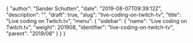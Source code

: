 {
  "author": "Sander Schutten",
  "date": "2019-08-07T09:39:12Z",
  "description": "",
  "draft": true,
  "slug": "live-coding-on-twitch-tv",
  "title": "Live coding on Twitch.tv",
  "menu": {
    "sidebar": {
      "name": "Live coding on Twitch.tv",
      "weight": 201908,
      "identifier": "live-coding-on-twitch-tv",
      "parent": "2019/08"
    }
  }
}




